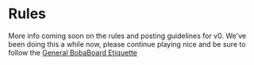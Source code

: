 # Rules

More info coming soon on the rules and posting guidelines for v0. We've been doing this a while now, please continue playing nice and be sure to follow the [General BobaBoard Etiquette](/docs/users/etiquette)
